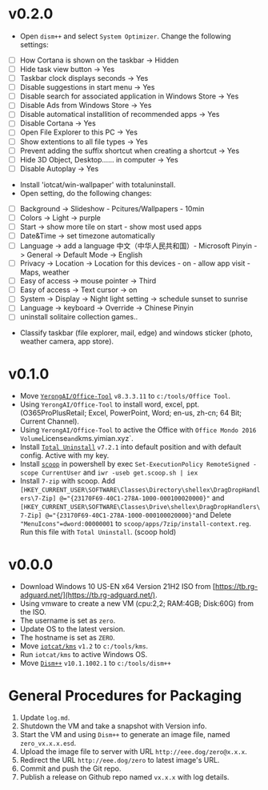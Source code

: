 # v0.2.0
 - Open `dism++` and select `System Optimizer`. Change the following settings:   
 - [ ] How Cortana is shown on the taskbar -> Hidden
 - [ ] Hide task view button -> Yes
 - [ ] Taskbar clock displays seconds -> Yes
 - [ ] Disable suggestions in start menu -> Yes
 - [ ] Disable search for associated application in Windows Store -> Yes
 - [ ] Disable Ads from Windows Store -> Yes
 - [ ] Disable automatical installition of recommended apps -> Yes
 - [ ] Disable Cortana -> Yes
 - [ ] Open File Explorer to this PC -> Yes
 - [ ] Show extentions to all file types -> Yes
 - [ ] Prevent adding the suffix shortcut when creating a shortcut -> Yes
 - [ ] Hide 3D Object, Desktop...... in computer -> Yes
 - [ ] Disable Autoplay -> Yes
 
 - Install 'iotcat/win-wallpaper' with totaluninstall.
 - Open setting, do the following changes:
 - [ ] Background -> Slideshow - Pcitures/Wallpapers - 10min
 - [ ] Colors -> Light -> purple
 - [ ] Start -> show more tile on start - show most used apps
 - [ ] Date&Time -> set timezone automatically
 - [ ] Language -> add a language 中文（中华人民共和国）- Microsoft Pinyin -> General -> Default Mode -> English
 - [ ] Privacy -> Location -> Location for this devices - on - allow app visit - Maps, weather
 - [ ] Easy of access -> mouse pointer -> Third
 - [ ] Easy of access -> Text cursor -> on
 - [ ] System -> Display -> Night light setting -> schedule sunset to sunrise
 - [ ] Language -> keyboard -> Override -> Chinese Pinyin
 - [ ] uninstall solitaire collection games..

 - Classify taskbar (file explorer, mail, edge) and windows sticker (photo, weather camera, app store).

# v0.1.0
 - Move [`YerongAI/Office-Tool`](https://github.com/YerongAI/Office-Tool) `v8.3.3.11` to `c:/tools/Office Tool`.
 - Using `YerongAI/Office-Tool` to install word, excel, ppt. (O365ProPlusRetail; Excel, PowerPoint, Word; en-us, zh-cn; 64 Bit; Current Channel).
 - Using `YerongAI/Office-Tool` to active the Office with `Office Mondo 2016 Volume`License` and `kms.yimian.xyz`.
 - Install [`Total Uninstall`](https://www.martau.com/uninstaller-download.php) `v7.2.1` into default position and with default config. Active with my key.
 - Install [`scoop`](https://scoop.sh) in powershell by exec `Set-ExecutionPolicy RemoteSigned -scope CurrentUser` and `iwr -useb get.scoop.sh | iex`
 - Install `7-zip` with scoop. Add `[HKEY_CURRENT_USER\SOFTWARE\Classes\Directory\shellex\DragDropHandlers\7-Zip]
@="{23170F69-40C1-278A-1000-000100020000}"` and `[HKEY_CURRENT_USER\SOFTWARE\Classes\Drive\shellex\DragDropHandlers\7-Zip]
@="{23170F69-40C1-278A-1000-000100020000}"`and Delete `"MenuIcons"=dword:00000001` to `scoop/apps/7zip/install-context.reg`. Run this file with `Total Uninstall`. (scoop hold)


# v0.0.0
 - Download Windows 10 US-EN x64 Version 21H2 ISO from [https://tb.rg-adguard.net/](https://tb.rg-adguard.net/).
 - Using vmware to create a new VM (cpu:2,2; RAM:4GB; Disk:60G) from the ISO.
 - The username is set as `zero`.
 - Update OS to the latest version.
 - The hostname is set as `ZERO`.
 - Move [`iotcat/kms`](https://github.com/IoTcat/kms) `v1.2` to `c:/tools/kms`.
 - Run `iotcat/kms` to active Windows OS.
 - Move [`Dism++`](https://github.com/Chuyu-Team/Dism-Multi-language) `v10.1.1002.1` to `c:/tools/dism++`

# General Procedures for Packaging
1. Update `log.md`.
2. Shutdown the VM and take a snapshot with Version info.
3. Start the VM and using `Dism++` to generate an image file, named `zero_vx.x.x.esd`.
4. Upload the image file to server with URL `http://eee.dog/zero@x.x.x`.
5. Redirect the URL `http://eee.dog/zero` to latest image's URL.
6. Commit and push the Git repo.
7. Publish a release on Github repo named `vx.x.x` with log details.
